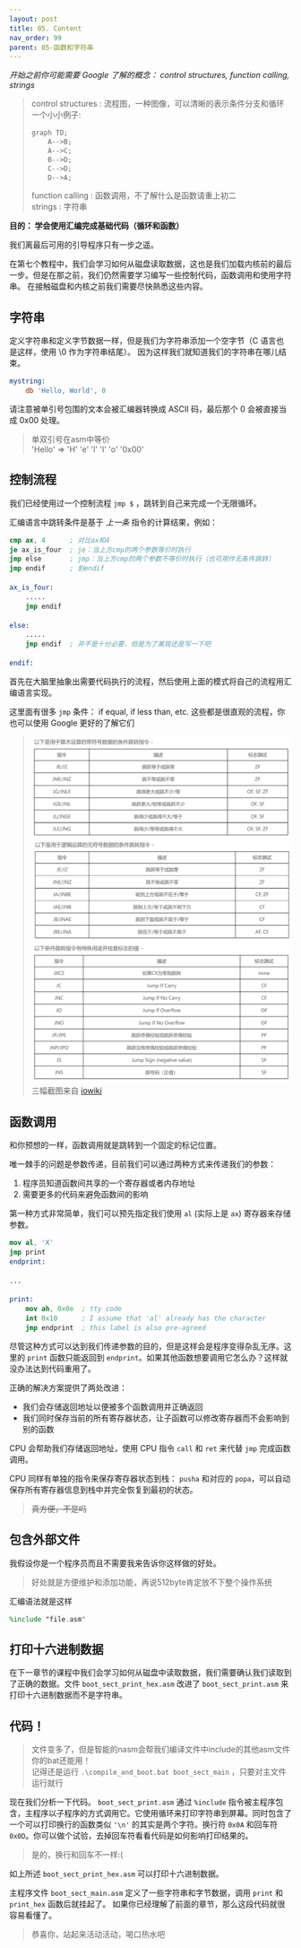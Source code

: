 ```yaml
---
layout: post
title: 05. Content
nav_order: 99
parent: 05-函数和字符串
---
```


*开始之前你可能需要 Google 了解的概念： control structures, function calling, strings*

> control structures : 流程图，一种图像，可以清晰的表示条件分支和循环  
> 一个小小例子:  
> ```mermaid
> graph TD;
>     A-->B;
>     A-->C;
>     B-->D;
>     C-->D;
>     D-->A;
> ```  
> function calling : 函数调用，不了解什么是函数请重上初二  
> strings : 字符串  

**目的： 学会使用汇编完成基础代码（循环和函数）**

我们离最后可用的引导程序只有一步之遥。

在第七个教程中，我们会学习如何从磁盘读取数据，这也是我们加载内核前的最后一步。但是在那之前，我们仍然需要学习编写一些控制代码，函数调用和使用字符串。
在接触磁盘和内核之前我们需要尽快熟悉这些内容。

字符串
-------

定义字符串和定义字节数据一样，但是我们为字符串添加一个空字节（C 语言也是这样，使用 \0 作为字符串结尾）。
因为这样我们就知道我们的字符串在哪儿结束。

```nasm
mystring:
    db 'Hello, World', 0
```

请注意被单引号包围的文本会被汇编器转换成 ASCII 码，最后那个 0 会被直接当成 0x00 处理。

> 单双引号在asm中等价  
> 'Hello' => 'H' 'e' 'l' 'l' 'o' '0x00'

控制流程
------------------

我们已经使用过一个控制流程 `jmp $` ，跳转到自己来完成一个无限循环。

汇编语言中跳转条件是基于 *上一条* 指令的计算结果，例如：

```nasm
cmp ax, 4      ; 对比ax和4
je ax_is_four  ; je：当上方cmp的两个参数等价时执行
jmp else       ; jmp：当上方cmp的两个参数不等价时执行（也可用作无条件跳转）
jmp endif      ; 到endif

ax_is_four:
    .....
    jmp endif

else:
    .....
    jmp endif  ; 并不是十分必要，但是为了美观还是写一下吧

endif:
```

首先在大脑里抽象出需要代码执行的流程，然后使用上面的模式将自己的流程用汇编语言实现。

这里面有很多 `jmp` 条件： if equal, if less than, etc. 这些都是很直观的流程，你也可以使用 Google 更好的了解它们

> ![来自iowiki1](../../assets/images/conditions_1.png)  
> ![来自iowiki2](../../assets/images/conditions_2.png)  
> ![来自iowiki3](../../assets/images/conditions_3.png)  
> 三幅截图来自 [iowiki](https://iowiki.com/assembly_programming/assembly_conditions.html)  

函数调用
-----------------

和你预想的一样，函数调用就是跳转到一个固定的标记位置。

唯一棘手的问题是参数传递，目前我们可以通过两种方式来传递我们的参数：

1. 程序员知道函数间共享的一个寄存器或者内存地址
2. 需要更多的代码来避免函数间的影响

第一种方式非常简单，我们可以预先指定我们使用 `al` (实际上是 `ax`) 寄存器来存储参数。

```nasm
mov al, 'X'
jmp print
endprint:

...

print:
    mov ah, 0x0e  ; tty code
    int 0x10      ; I assume that 'al' already has the character
    jmp endprint  ; this label is also pre-agreed
```

尽管这种方式可以达到我们传递参数的目的，但是这样会是程序变得杂乱无序。这里的 `print` 函数只能返回到 `endprint`。如果其他函数想要调用它怎么办？这样就没办法达到代码重用了。 

正确的解决方案提供了两处改进：

- 我们会存储返回地址以便被多个函数调用并正确返回
- 我们同时保存当前的所有寄存器状态，让子函数可以修改寄存器而不会影响到别的函数

CPU 会帮助我们存储返回地址，使用 CPU 指令 `call` 和 `ret` 来代替 `jmp` 完成函数调用。

CPU 同样有单独的指令来保存寄存器状态到栈： `pusha` 和对应的 `popa`，可以自动保存所有寄存器信息到栈中并完全恢复到最初的状态。

> ~~真方便，不是吗~~

包含外部文件
------------------------

我假设你是一个程序员而且不需要我来告诉你这样做的好处。

> 好处就是方便维护和添加功能，再说512byte肯定放不下整个操作系统

汇编语法就是这样
```nasm
%include "file.asm"
```

打印十六进制数据
-------------------

在下一章节的课程中我们会学习如何从磁盘中读取数据，我们需要确认我们读取到了正确的数据。文件  `boot_sect_print_hex.asm`
改进了 `boot_sect_print.asm` 来打印十六进制数据而不是字符串。


代码！ 
-----

> 文件变多了，但是智能的nasm会帮我们编译文件中include的其他asm文件  
> 你的bat还能用！  
> 记得还是运行 `.\compile_and_boot.bat boot_sect_main` ，只要对主文件运行就行  

现在我们分析一下代码。 `boot_sect_print.asm` 通过 `%include` 指令被主程序包含，主程序以子程序的方式调用它。它使用循环来打印字符串到屏幕。同时包含了一个可以打印换行的函数类似 `'\n'` 的其实是两个字符。换行符 `0x0A` 和回车符 `0x0D`。你可以做个试验，去掉回车符看看代码是如何影响打印结果的。

> 是的，换行和回车不一样:(

如上所述 `boot_sect_print_hex.asm` 可以打印十六进制数据。

主程序文件 `boot_sect_main.asm` 定义了一些字符串和字节数据，调用 `print` 和 `print_hex` 函数后就挂起了。 如果你已经理解了前面的章节，那么这段代码就很容易看懂了。

> 恭喜你，站起来活动活动，喝口热水吧